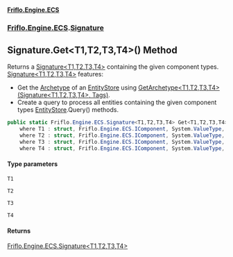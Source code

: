 #### [Friflo.Engine.ECS](index.md 'index')
### [Friflo.Engine.ECS](Friflo.Engine.ECS.md 'Friflo.Engine.ECS').[Signature](Signature.md 'Friflo.Engine.ECS.Signature')

## Signature.Get<T1,T2,T3,T4>() Method

Returns a [Signature&lt;T1,T2,T3,T4&gt;](Signature_T1,T2,T3,T4_.md 'Friflo.Engine.ECS.Signature<T1,T2,T3,T4>') containing the given component types.<br/>[Signature&lt;T1,T2,T3,T4&gt;](Signature_T1,T2,T3,T4_.md 'Friflo.Engine.ECS.Signature<T1,T2,T3,T4>') features:
- Get the [Archetype](Archetype.md 'Friflo.Engine.ECS.Archetype') of an [EntityStore](EntityStore.md 'Friflo.Engine.ECS.EntityStore') using [GetArchetype&lt;T1,T2,T3,T4&gt;(Signature&lt;T1,T2,T3,T4&gt;, Tags)](EntityStoreBase.GetArchetype_T1,T2,T3,T4_(Signature_T1,T2,T3,T4_,Tags).md 'Friflo.Engine.ECS.EntityStoreBase.GetArchetype<T1,T2,T3,T4>(Friflo.Engine.ECS.Signature<T1,T2,T3,T4>, Friflo.Engine.ECS.Tags)').
- Create a query to process all entities containing the given component types [EntityStore](EntityStore.md 'Friflo.Engine.ECS.EntityStore').Query() methods.

```csharp
public static Friflo.Engine.ECS.Signature<T1,T2,T3,T4> Get<T1,T2,T3,T4>()
    where T1 : struct, Friflo.Engine.ECS.IComponent, System.ValueType, System.ValueType
    where T2 : struct, Friflo.Engine.ECS.IComponent, System.ValueType, System.ValueType
    where T3 : struct, Friflo.Engine.ECS.IComponent, System.ValueType, System.ValueType
    where T4 : struct, Friflo.Engine.ECS.IComponent, System.ValueType, System.ValueType;
```
#### Type parameters

<a name='Friflo.Engine.ECS.Signature.Get_T1,T2,T3,T4_().T1'></a>

`T1`

<a name='Friflo.Engine.ECS.Signature.Get_T1,T2,T3,T4_().T2'></a>

`T2`

<a name='Friflo.Engine.ECS.Signature.Get_T1,T2,T3,T4_().T3'></a>

`T3`

<a name='Friflo.Engine.ECS.Signature.Get_T1,T2,T3,T4_().T4'></a>

`T4`

#### Returns
[Friflo.Engine.ECS.Signature&lt;](Signature_T1,T2,T3,T4_.md 'Friflo.Engine.ECS.Signature<T1,T2,T3,T4>')[T1](Signature.Get_T1,T2,T3,T4_().md#Friflo.Engine.ECS.Signature.Get_T1,T2,T3,T4_().T1 'Friflo.Engine.ECS.Signature.Get<T1,T2,T3,T4>().T1')[,](Signature_T1,T2,T3,T4_.md 'Friflo.Engine.ECS.Signature<T1,T2,T3,T4>')[T2](Signature.Get_T1,T2,T3,T4_().md#Friflo.Engine.ECS.Signature.Get_T1,T2,T3,T4_().T2 'Friflo.Engine.ECS.Signature.Get<T1,T2,T3,T4>().T2')[,](Signature_T1,T2,T3,T4_.md 'Friflo.Engine.ECS.Signature<T1,T2,T3,T4>')[T3](Signature.Get_T1,T2,T3,T4_().md#Friflo.Engine.ECS.Signature.Get_T1,T2,T3,T4_().T3 'Friflo.Engine.ECS.Signature.Get<T1,T2,T3,T4>().T3')[,](Signature_T1,T2,T3,T4_.md 'Friflo.Engine.ECS.Signature<T1,T2,T3,T4>')[T4](Signature.Get_T1,T2,T3,T4_().md#Friflo.Engine.ECS.Signature.Get_T1,T2,T3,T4_().T4 'Friflo.Engine.ECS.Signature.Get<T1,T2,T3,T4>().T4')[&gt;](Signature_T1,T2,T3,T4_.md 'Friflo.Engine.ECS.Signature<T1,T2,T3,T4>')